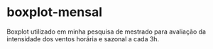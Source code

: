 # boxplot-mensal

Boxplot utilizado em minha pesquisa de mestrado para avaliação da intensidade dos ventos horária e sazonal a cada 3h. 

